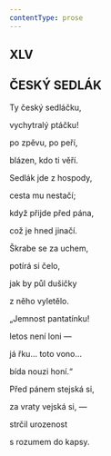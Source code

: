 ```yaml
---
contentType: prose
---
```


## XLV  

## ČESKÝ SEDLÁK

Ty český sedláčku,  

vychytralý ptáčku!

po zpěvu, po peří,

blázen, kdo ti věří.

Sedlák jde z hospody,

cesta mu nestačí;

když přijde před pána,

což je hned jinačí.

Škrabe se za uchem,

potírá si čelo,

jak by půl dušičky

z něho vyletělo.

„Jemnost pantatínku!

letos není loni —

já řku… toto vono…

bída nouzi honí.“

Před pánem stejská si,

za vraty vejská si, —

strčil urozenost

s rozumem do kapsy.
